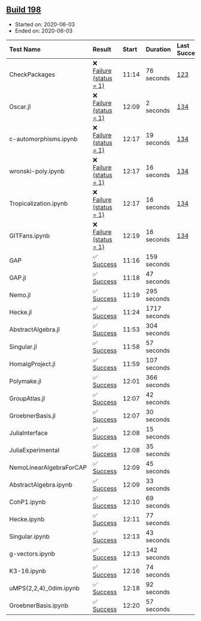 ## [Build 198](https://oscarci.mathematik.uni-kl.de/job/oscar-stable/198/)

* Started on: 2020-06-03
* Ended on: 2020-06-03

| Test Name    | Result | Start | Duration | Last Success | First Failure |
|:-------------|:-------|:------|:---------|:-------------|:--------------|
| CheckPackages | ❌ [Failure (status = 1)](https://oscarci.mathematik.uni-kl.de/job/oscar-stable/198/artifact/logs/build-198/CheckPackages.log) | 11:14 | 76 seconds | [123](https://oscarci.mathematik.uni-kl.de/job/oscar-stable/123/) | [124](https://oscarci.mathematik.uni-kl.de/job/oscar-stable/124/) |
| Oscar.jl | ❌ [Failure (status = 1)](https://oscarci.mathematik.uni-kl.de/job/oscar-stable/198/artifact/logs/build-198/Oscar.jl.log) | 12:09 | 2 seconds | [134](https://oscarci.mathematik.uni-kl.de/job/oscar-stable/134/) | [177](https://oscarci.mathematik.uni-kl.de/job/oscar-stable/177/) |
| c-automorphisms.ipynb | ❌ [Failure (status = 1)](https://oscarci.mathematik.uni-kl.de/job/oscar-stable/198/artifact/logs/build-198/c-automorphisms.ipynb.log) | 12:17 | 19 seconds | [134](https://oscarci.mathematik.uni-kl.de/job/oscar-stable/134/) | [177](https://oscarci.mathematik.uni-kl.de/job/oscar-stable/177/) |
| wronski-poly.ipynb | ❌ [Failure (status = 1)](https://oscarci.mathematik.uni-kl.de/job/oscar-stable/198/artifact/logs/build-198/wronski-poly.ipynb.log) | 12:17 | 16 seconds | [134](https://oscarci.mathematik.uni-kl.de/job/oscar-stable/134/) | [177](https://oscarci.mathematik.uni-kl.de/job/oscar-stable/177/) |
| Tropicalization.ipynb | ❌ [Failure (status = 1)](https://oscarci.mathematik.uni-kl.de/job/oscar-stable/198/artifact/logs/build-198/Tropicalization.ipynb.log) | 12:17 | 16 seconds | [134](https://oscarci.mathematik.uni-kl.de/job/oscar-stable/134/) | [177](https://oscarci.mathematik.uni-kl.de/job/oscar-stable/177/) |
| GITFans.ipynb | ❌ [Failure (status = 1)](https://oscarci.mathematik.uni-kl.de/job/oscar-stable/198/artifact/logs/build-198/GITFans.ipynb.log) | 12:19 | 16 seconds | [134](https://oscarci.mathematik.uni-kl.de/job/oscar-stable/134/) | [177](https://oscarci.mathematik.uni-kl.de/job/oscar-stable/177/) |
| GAP | ✅ [Success](https://oscarci.mathematik.uni-kl.de/job/oscar-stable/198/artifact/logs/build-198/GAP.log) | 11:16 | 159 seconds |  |  |
| GAP.jl | ✅ [Success](https://oscarci.mathematik.uni-kl.de/job/oscar-stable/198/artifact/logs/build-198/GAP.jl.log) | 11:18 | 47 seconds |  |  |
| Nemo.jl | ✅ [Success](https://oscarci.mathematik.uni-kl.de/job/oscar-stable/198/artifact/logs/build-198/Nemo.jl.log) | 11:19 | 295 seconds |  |  |
| Hecke.jl | ✅ [Success](https://oscarci.mathematik.uni-kl.de/job/oscar-stable/198/artifact/logs/build-198/Hecke.jl.log) | 11:24 | 1717 seconds |  |  |
| AbstractAlgebra.jl | ✅ [Success](https://oscarci.mathematik.uni-kl.de/job/oscar-stable/198/artifact/logs/build-198/AbstractAlgebra.jl.log) | 11:53 | 304 seconds |  |  |
| Singular.jl | ✅ [Success](https://oscarci.mathematik.uni-kl.de/job/oscar-stable/198/artifact/logs/build-198/Singular.jl.log) | 11:58 | 57 seconds |  |  |
| HomalgProject.jl | ✅ [Success](https://oscarci.mathematik.uni-kl.de/job/oscar-stable/198/artifact/logs/build-198/HomalgProject.jl.log) | 11:59 | 107 seconds |  |  |
| Polymake.jl | ✅ [Success](https://oscarci.mathematik.uni-kl.de/job/oscar-stable/198/artifact/logs/build-198/Polymake.jl.log) | 12:01 | 366 seconds |  |  |
| GroupAtlas.jl | ✅ [Success](https://oscarci.mathematik.uni-kl.de/job/oscar-stable/198/artifact/logs/build-198/GroupAtlas.jl.log) | 12:07 | 42 seconds |  |  |
| GroebnerBasis.jl | ✅ [Success](https://oscarci.mathematik.uni-kl.de/job/oscar-stable/198/artifact/logs/build-198/GroebnerBasis.jl.log) | 12:07 | 30 seconds |  |  |
| JuliaInterface | ✅ [Success](https://oscarci.mathematik.uni-kl.de/job/oscar-stable/198/artifact/logs/build-198/JuliaInterface.log) | 12:08 | 15 seconds |  |  |
| JuliaExperimental | ✅ [Success](https://oscarci.mathematik.uni-kl.de/job/oscar-stable/198/artifact/logs/build-198/JuliaExperimental.log) | 12:08 | 35 seconds |  |  |
| NemoLinearAlgebraForCAP | ✅ [Success](https://oscarci.mathematik.uni-kl.de/job/oscar-stable/198/artifact/logs/build-198/NemoLinearAlgebraForCAP.log) | 12:09 | 45 seconds |  |  |
| AbstractAlgebra.ipynb | ✅ [Success](https://oscarci.mathematik.uni-kl.de/job/oscar-stable/198/artifact/logs/build-198/AbstractAlgebra.ipynb.log) | 12:09 | 33 seconds |  |  |
| CohP1.ipynb | ✅ [Success](https://oscarci.mathematik.uni-kl.de/job/oscar-stable/198/artifact/logs/build-198/CohP1.ipynb.log) | 12:10 | 69 seconds |  |  |
| Hecke.ipynb | ✅ [Success](https://oscarci.mathematik.uni-kl.de/job/oscar-stable/198/artifact/logs/build-198/Hecke.ipynb.log) | 12:11 | 77 seconds |  |  |
| Singular.ipynb | ✅ [Success](https://oscarci.mathematik.uni-kl.de/job/oscar-stable/198/artifact/logs/build-198/Singular.ipynb.log) | 12:13 | 43 seconds |  |  |
| g-vectors.ipynb | ✅ [Success](https://oscarci.mathematik.uni-kl.de/job/oscar-stable/198/artifact/logs/build-198/g-vectors.ipynb.log) | 12:13 | 142 seconds |  |  |
| K3-16.ipynb | ✅ [Success](https://oscarci.mathematik.uni-kl.de/job/oscar-stable/198/artifact/logs/build-198/K3-16.ipynb.log) | 12:16 | 74 seconds |  |  |
| uMPS(2,2,4)_0dim.ipynb | ✅ [Success](https://oscarci.mathematik.uni-kl.de/job/oscar-stable/198/artifact/logs/build-198/uMPS-2-2-4-_0dim.ipynb.log) | 12:18 | 92 seconds |  |  |
| GroebnerBasis.ipynb | ✅ [Success](https://oscarci.mathematik.uni-kl.de/job/oscar-stable/198/artifact/logs/build-198/GroebnerBasis.ipynb.log) | 12:20 | 57 seconds |  |  |
